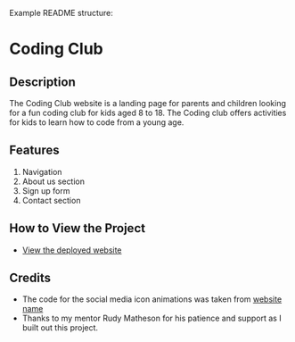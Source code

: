 Example README structure:

# Coding Club

## Description
The Coding Club website is a landing page for parents and children looking for a fun coding club for kids aged 8 to 18. The Coding club offers activities for kids to learn how to code from a young age.

## Features
1. Navigation
2. About us section
3. Sign up form
4. Contact section

## How to View the Project
- [View the deployed website](https://username.github.io/codingclub/)

## Credits
- The code for the social media icon animations was taken from [website name](https://username2.github.io/projectname/)
- Thanks to my mentor Rudy Matheson for his patience and support as I built out this project.

